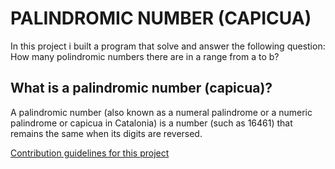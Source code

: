 # PALINDROMIC NUMBER (CAPICUA)
In this project i built a program that solve and answer the following question: How many polindromic numbers there are in a range from a to b?

## What is a palindromic number (capicua)?
A palindromic number (also known as a numeral palindrome or a numeric palindrome or capicua in Catalonia) is a number (such as 16461) that remains the same when its digits are reversed.

[Contribution guidelines for this project](docs/CONTRIBUTING.md)
